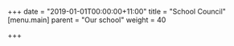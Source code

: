 +++
date = "2019-01-01T00:00:00+11:00"
title = "School Council"
[menu.main]
  parent = "Our school"
  weight = 40

+++
